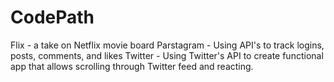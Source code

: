 # CodePath
 Flix - a take on Netflix movie board
 Parstagram - Using API's to track logins, posts, comments, and likes
 Twitter - Using Twitter's API to create functional app that allows scrolling through Twitter feed and reacting.
